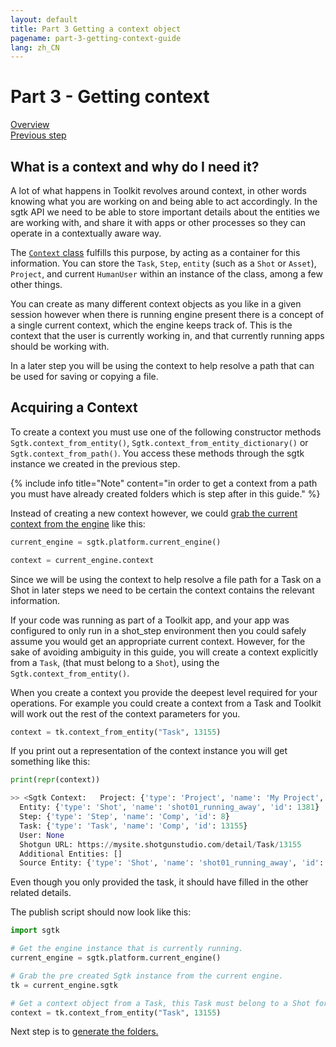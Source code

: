 ```yaml
---
layout: default
title: Part 3 Getting a context object
pagename: part-3-getting-context-guide
lang: zh_CN
---
```


# Part 3 - Getting context

[Overview](./sgtk-developer-generating-path-and-publish.md)<br/>
[Previous step](./part-2-getting-sgtk-instance.md)

## What is a context and why do I need it?

A lot of what happens in Toolkit revolves around context, in other words knowing what you are working on and being able to act accordingly.
In the sgtk API we need to be able to store important details about the entities we are working with, and share it with 
apps or other processes so they can operate in a contextually aware way. 

The [`Context` class](https://developer.shotgunsoftware.com/tk-core/core.html#context) fulfills this purpose, by acting as a container for this information.
You can store the `Task`, `Step`, `entity` (such as a `Shot` or `Asset`), `Project`, and current `HumanUser` within an instance of the class, among a few other things.

You can create as many different context objects as you like in a given session however when there is running engine present there is a concept of a single current context, which the engine keeps track of.
This is the context that the user is currently working in, and that currently running apps should be working with.

In a later step you will be using the context to help resolve a path that can be used for saving or copying a file.

## Acquiring a Context

To create a context you must use one of the following constructor methods `Sgtk.context_from_entity()`, `Sgtk.context_from_entity_dictionary()` or `Sgtk.context_from_path()`.
You access these methods through the sgtk instance we created in the previous step. 

{% include info title="Note" content="in order to get a context from a path you must have already created folders which is step after in this guide." %}

Instead of creating a new context however, we could [grab the current context from the engine](https://developer.shotgunsoftware.com/tk-core/platform.html#sgtk.platform.Engine.context) like this:

```python
current_engine = sgtk.platform.current_engine()

context = current_engine.context
```
Since we will be using the context to help resolve a file path for a Task on a Shot in later steps we need to be certain the context contains the relevant information.  

If your code was running as part of a Toolkit app, 
and your app was configured to only run in a shot_step environment then you could safely assume you would get an appropriate current context.
However, for the sake of avoiding ambiguity in this guide, 
you will create a context explicitly from a `Task`, (that must belong to a `Shot`), using the `Sgtk.context_from_entity()`.

When you create a context you provide the deepest level required for your operations.
For example you could create a context from a Task and Toolkit will work out the rest of the context parameters for you.

```python
context = tk.context_from_entity("Task", 13155)
```

If you print out a representation of the context instance you will get something like this:
```python
print(repr(context))

>> <Sgtk Context:   Project: {'type': 'Project', 'name': 'My Project', 'id': 176}
  Entity: {'type': 'Shot', 'name': 'shot01_running_away', 'id': 1381}
  Step: {'type': 'Step', 'name': 'Comp', 'id': 8}
  Task: {'type': 'Task', 'name': 'Comp', 'id': 13155}
  User: None
  Shotgun URL: https://mysite.shotgunstudio.com/detail/Task/13155
  Additional Entities: []
  Source Entity: {'type': 'Shot', 'name': 'shot01_running_away', 'id': 1381}>

```

Even though you only provided the task, it should have filled in the other related details.  

The publish script should now look like this:

```python
import sgtk

# Get the engine instance that is currently running.
current_engine = sgtk.platform.current_engine()

# Grab the pre created Sgtk instance from the current engine.
tk = current_engine.sgtk

# Get a context object from a Task, this Task must belong to a Shot for the future steps to work. 
context = tk.context_from_entity("Task", 13155)
```

Next step is to [generate the folders.](part-4-creating-folders.md)
